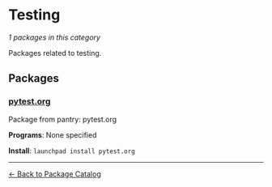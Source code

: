 # Testing

*1 packages in this category*

Packages related to testing.

## Packages

### [pytest.org](../packages/pytest.org/index.md)

Package from pantry: pytest.org

**Programs**: None specified

**Install**: `launchpad install pytest.org`

---

[← Back to Package Catalog](../package-catalog.md)
